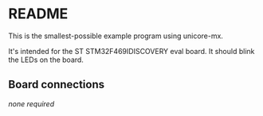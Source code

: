 # README

This is the smallest-possible example program using unicore-mx.

It's intended for the ST STM32F469IDISCOVERY eval board. It should blink
the LEDs on the board.

## Board connections

*none required*
